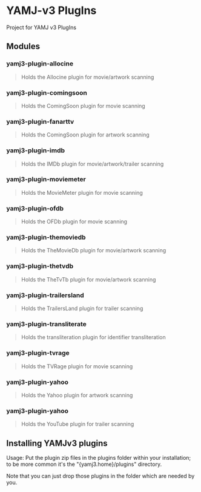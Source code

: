 YAMJ-v3 PlugIns
===============

Project for YAMJ v3 PlugIns

Modules
-------
### yamj3-plugin-allocine
> Holds the Allocine plugin for movie/artwork scanning

### yamj3-plugin-comingsoon
> Holds the ComingSoon plugin for movie scanning

### yamj3-plugin-fanarttv
> Holds the ComingSoon plugin for artwork scanning

### yamj3-plugin-imdb
> Holds the IMDb plugin for movie/artwork/trailer scanning

### yamj3-plugin-moviemeter
> Holds the MovieMeter plugin for movie scanning

### yamj3-plugin-ofdb
> Holds the OFDb plugin for movie scanning

### yamj3-plugin-themoviedb
> Holds the TheMovieDb plugin for movie/artwork scanning

### yamj3-plugin-thetvdb
> Holds the TheTvTb plugin for movie/artwork scanning

### yamj3-plugin-trailersland
> Holds the TrailersLand plugin for trailer scanning

### yamj3-plugin-transliterate
> Holds the transliteration plugin for identifier transliteration

### yamj3-plugin-tvrage
> Holds the TVRage plugin for movie scanning

### yamj3-plugin-yahoo
> Holds the Yahoo plugin for artwork scanning

### yamj3-plugin-yahoo
> Holds the YouTube plugin for trailer scanning


Installing YAMJv3 plugins
-------------------------

Usage:
Put the plugin zip files in the plugins folder within your installation;
to be more common it's the "{yamj3.home}/plugins" directory.

Note that you can just drop those plugins in the folder which are needed by you.